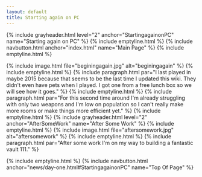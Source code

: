 ```yaml
---
layout: default
title: Starting again on PC
---
```

{% include grayheader.html level="2" anchor="StartingagainonPC" name="Starting again on PC" %}
{% include emptyline.html %}
{% include navbutton.html anchor="index.html" name="Main Page" %}
{% include emptyline.html %}

{% include image.html file="beginingagain.jpg" alt="beginingagain" %}
{% include emptyline.html %}
{% include paragraph.html par="I last played in maybe 2015 because that seems to be the last time I updated this wiki. They didn't even have pets when I played. I got one from a free lunch box so we will see how it goes." %}
{% include emptyline.html %}
{% include paragraph.html par="For this second time around I'm already struggling with only two weapons and I'm low on population so I can't really make more rooms or make things more efficient yet." %}
{% include emptyline.html %}
{% include grayheader.html level="2" anchor="AfterSomeWork" name="After Some Work" %}
{% include emptyline.html %}
{% include image.html file="aftersomework.jpg" alt="aftersomework" %}
{% include emptyline.html %}
{% include paragraph.html par="After some work I'm on my way to building a fantastic vault 111." %}

{% include emptyline.html %}
{% include navbutton.html anchor="news/day-one.html#StartingagainonPC" name="Top Of Page" %}
